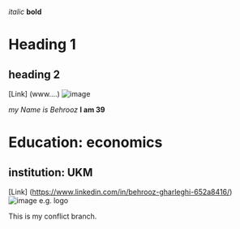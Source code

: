 *italic*
**bold**
# Heading 1
## heading 2
[Link] (www....)
![image](www....)

*my Name is Behrooz*
**I am 39**
# Education: economics
## institution: UKM
[Link] (https://www.linkedin.com/in/behrooz-gharleghi-652a8416/)
![image e.g. logo](https://www.l.16/)

This is my conflict branch.
